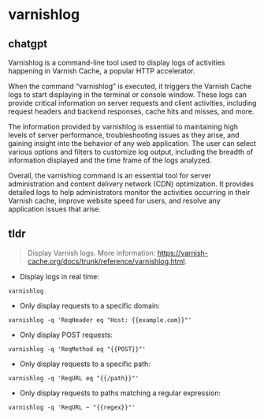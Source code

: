 # varnishlog 
## chatgpt 
Varnishlog is a command-line tool used to display logs of activities happening in Varnish Cache, a popular HTTP accelerator. 

When the command “varnishlog” is executed, it triggers the Varnish Cache logs to start displaying in the terminal or console window. These logs can provide critical information on server requests and client activities, including request headers and backend responses, cache hits and misses, and more.

The information provided by varnishlog is essential to maintaining high levels of server performance, troubleshooting issues as they arise, and gaining insight into the behavior of any web application. The user can select various options and filters to customize log output, including the breadth of information displayed and the time frame of the logs analyzed.

Overall, the varnishlog command is an essential tool for server administration and content delivery network (CDN) optimization. It provides detailed logs to help administrators monitor the activities occurring in their Varnish cache, improve website speed for users, and resolve any application issues that arise. 

## tldr 
 
> Display Varnish logs.
> More information: <https://varnish-cache.org/docs/trunk/reference/varnishlog.html>.

- Display logs in real time:

`varnishlog`

- Only display requests to a specific domain:

`varnishlog -q 'ReqHeader eq "Host: {{example.com}}"'`

- Only display POST requests:

`varnishlog -q 'ReqMethod eq "{{POST}}"'`

- Only display requests to a specific path:

`varnishlog -q 'ReqURL eq "{{/path}}"'`

- Only display requests to paths matching a regular expression:

`varnishlog -q 'ReqURL ~ "{{regex}}"'`
